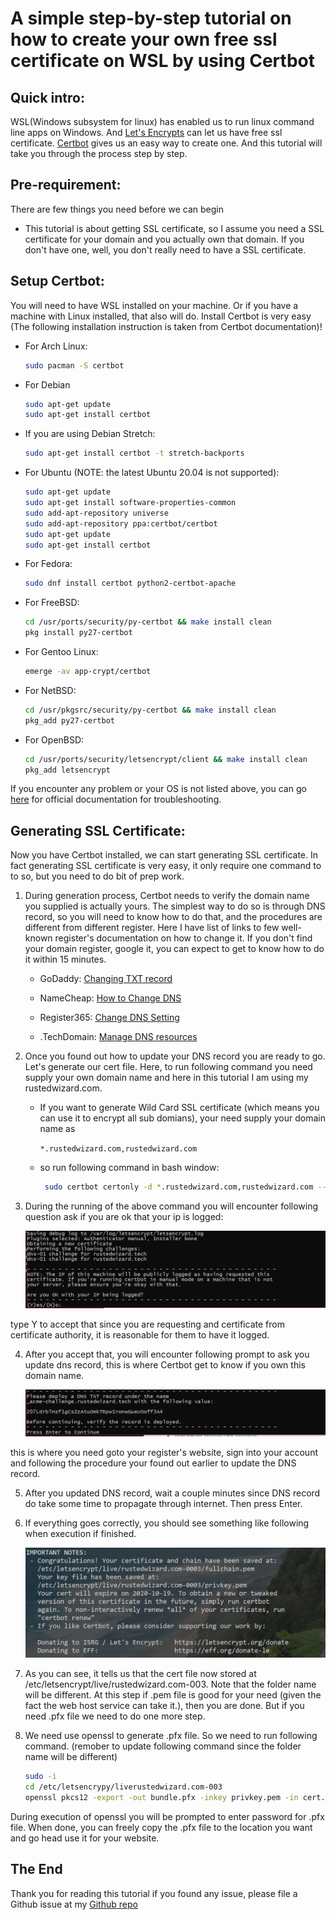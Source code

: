 # A simple step-by-step tutorial on how to create your own free ssl certificate on WSL by using Certbot

## Quick intro:

WSL(Windows subsystem for linux) has enabled us to run linux command line apps on Windows. And [Let's Encrypts](https://letsencrypt.org/) can let us have free ssl certificate. [Certbot](https://certbot.eff.org/) gives us an easy way to create one. And this tutorial will take you through the process step by step.

## Pre-requirement:

There are few things you need before we can begin

* This tutorial is about getting SSL certificate, so I assume you need a SSL certificate for your domain and you actually own that domain. If you don't have one, well, you don't really need to have a SSL certificate.

## Setup Certbot:

You will need to have WSL installed on your machine. Or if you have a machine with Linux installed, that also will do. Install Certbot is very easy (The following installation instruction is taken from Certbot documentation)!

* For Arch Linux:

    ```bash
    sudo pacman -S certbot
    ```

* For Debian

    ```bash
    sudo apt-get update
    sudo apt-get install certbot
    ```

* If you are using Debian Stretch:

    ```bash
    sudo apt-get install certbot -t stretch-backports
    ```

* For Ubuntu (NOTE: the latest Ubuntu 20.04 is not supported):

    ```bash
    sudo apt-get update
    sudo apt-get install software-properties-common
    sudo add-apt-repository universe
    sudo add-apt-repository ppa:certbot/certbot
    sudo apt-get update
    sudo apt-get install certbot
    ```

* For Fedora:

    ```bash
    sudo dnf install certbot python2-certbot-apache
    ```

* For FreeBSD:

    ```bash
    cd /usr/ports/security/py-certbot && make install clean
    pkg install py27-certbot
    ```

* For Gentoo Linux:

    ```bash
    emerge -av app-crypt/certbot
    ```

* For NetBSD:

    ```bash
    cd /usr/pkgsrc/security/py-certbot && make install clean
    pkg_add py27-certbot
    ```

* For OpenBSD:

    ```bash
    cd /usr/ports/security/letsencrypt/client && make install clean
    pkg_add letsencrypt
    ```

If you encounter any problem or your OS is not listed above, you can go [here](https://certbot.eff.org/docs/install.html#) for official documentation for troubleshooting.

## Generating SSL Certificate:

Now you have Certbot installed, we can start generating SSL certificate. In fact generating SSL certificate is very easy, it only require one command to to so, but you need to do bit of prep work.

1. During generation process, Certbot needs to verify the domain name you supplied is actually yours. The simplest way to do so is through DNS record, so you will need to know how to do that, and the procedures are different from different register. Here I have list of links to few well-known register's documentation on how to change it. If you don't find your domain register, google it, you can expect to get to know how to do it within 15 minutes.

    * GoDaddy: [Changing TXT record](https://ca.godaddy.com/help/change-a-txt-record-19233)

    * NameCheap: [How to Change DNS](https://www.namecheap.com/support/knowledgebase/article.aspx/767/10/how-to-change-dns-for-a-domain)

    * Register365: [Change DNS Setting](https://www.register365.com/knowledge/1159-changing_your_domains_dns_settings.html)

    * .TechDomain: [Manage DNS resources](https://controlpanel.tech/kb/node/636)

2. Once you found out how to update your DNS record you are ready to go. Let's generate our cert file. Here, to run following command you need supply your own domain name and here in this tutorial I am using my rustedwizard.com.
    * If you want to generate Wild Card SSL certificate (which means you can use it to encrypt all sub domians), your need supply your domain name as

        ```*.rustedwizard.com,rustedwizard.com```

    * so run following command in bash window:

        ```bash
         sudo certbot certonly -d *.rustedwizard.com,rustedwizard.com --manual --preferred-challenges dns
        ```

3. During the running of the above command you will encounter following question ask if you are ok that your ip is logged:

    ![Log your IP](/images/certbot/IP.PNG)

type Y to accept that since you are requesting and certificate from certificate authority, it is reasonable for them to have it logged.

4. After you accept that, you will encounter following prompt to ask you update dns record, this is where Certbot get to know if you own this domain name.

    ![Update your DNS](/images/certbot/UpdateDNS.PNG)

this is where you need goto your register's website, sign into your account and following the procedure your found out earlier to update the DNS record.

5. After you updated DNS record, wait a couple minutes since DNS record do take some time to propagate through internet. Then press Enter.

6. If everything goes correctly, you should see something like following when execution if finished.

    ![Generation succeeded](/images/certbot/Finished.PNG)

7. As you can see, it tells us that the cert file now stored at /etc/letsencrypt/live/rustedwizard.com-003. Note that the folder name will be different. At this step if .pem file is good for your need (given the fact the web host service can take it.), then you are done. But if you need .pfx file we need to do one more step.

8. We need use openssl to generate .pfx file. So we need to run following command. (remober to update following command since the folder name will be different)

    ```bash
    sudo -i
    cd /etc/letsencrypy/liverustedwizard.com-003
    openssl pkcs12 -export -out bundle.pfx -inkey privkey.pem -in cert.pem -certfile chain.pem 
    ```
During execution of openssl you will be prompted to enter password for .pfx file. When done, you can freely copy the .pfx file to the location you want and go head use it for your website.

## The End

Thank you for reading this tutorial if you found any issue, please file a Github issue at my [Github repo](https://github.com/rustedwizard/rustedwizard.github.io)